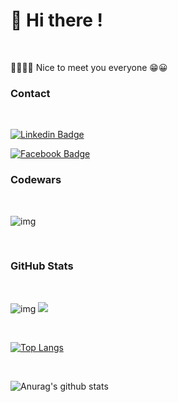 <head>
<link rel="stylesheet" href="https://cdn.jsdelivr.net/gh/devicons/devicon@master/devicon.min.css">
</head>

# 👋 Hi there !

<br/>

🙋‍♂️🙋‍♀️ Nice to meet you everyone 😁😀 
<br/>
<!-- - ⚡ Fun fact: I'm cat ♥ -->

### Contact

<br/>

[![Linkedin Badge](https://img.shields.io/badge/SiriwatJ-white?style=flat-square&logo=Linkedin&logoColor=blue&link=https://www.linkedin.com/in/siriwat-j-174b0a1b7)](https://www.linkedin.com/in/siriwat-j-174b0a1b7/)

[![Facebook Badge](https://img.shields.io/badge/@siriwataom-white?style=flat-square&logo=Medium&logoColor=black&link=https://medium.com/@siriwataom)](https://medium.com/@siriwataom)

### Codewars

<br/>

![img](https://www.codewars.com/users/siraom15/badges/large)

<br/>

### GitHub Stats

<br/>

![img](https://komarev.com/ghpvc/?username=siraom15&color=ff69b4)
![](https://img.shields.io/github/followers/siraom15?style=plastic)

<br/>

[![Top Langs](https://github-readme-stats.vercel.app/api/top-langs/?username=siraom15)](https://github.com/anuraghazra/github-readme-stats)

<br/>

![Anurag's github stats](https://github-readme-stats.vercel.app/api?username=siraom15&count_private=true&show_icons=true&theme=dracula)

<br/>

<!-- [![willianrod's wakatime stats](https://github-readme-stats.vercel.app/api/wakatime?username=siraom15)](https://github.com/anuraghazra/github-readme-stats) -->


<link rel="stylesheet" href="https://cdn.jsdelivr.net/gh/devicons/devicon@v2.8.2/devicon.min.css">
